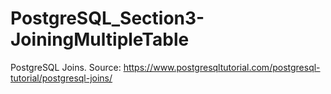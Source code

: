 # PostgreSQL_Section3-JoiningMultipleTable
PostgreSQL Joins. Source: https://www.postgresqltutorial.com/postgresql-tutorial/postgresql-joins/
